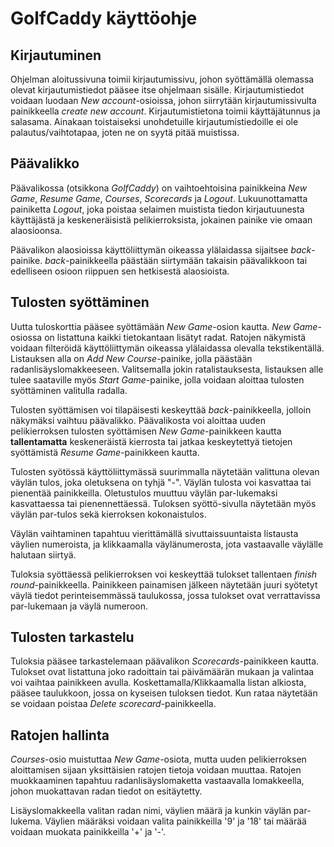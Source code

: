 # GolfCaddy käyttöohje

## Kirjautuminen
Ohjelman aloitussivuna toimii kirjautumissivu, johon syöttämällä olemassa olevat kirjautumistiedot pääsee itse ohjelmaan sisälle. Kirjautumistiedot voidaan luodaan *New account*-osioissa, johon siirrytään kirjautumissivulta painikkeella *create new account*. Kirjautumistietona toimii käyttäjätunnus ja salasama. Ainakaan toistaiseksi unohdetuille kirjautumistiedoille ei ole palautus/vaihtotapaa, joten ne on syytä pitää muistissa.

## Päävalikko
Päävalikossa (otsikkona *GolfCaddy*) on vaihtoehtoisina painikkeina *New Game*, *Resume Game*, *Courses*, *Scorecards* ja *Logout*. Lukuunottamatta painiketta *Logout*, joka poistaa selaimen muistista tiedon kirjautuunesta käyttäjästä ja keskeneräisistä pelikierroksista, jokainen painike vie omaan alaosioonsa.

Päävalikon alaosioissa käyttöliittymän oikeassa ylälaidassa sijaitsee *back*-painike. *back*-painikkeella päästään siirtymään takaisin päävalikkoon tai edelliseen osioon riippuen sen hetkisestä alaosioista.

## Tulosten syöttäminen
Uutta tuloskorttia pääsee syöttämään *New Game*-osion kautta. *New Game*-osiossa on listattuna kaikki tietokantaan lisätyt radat. Ratojen näkymistä voidaan filteröidä käyttöliittymän oikeassa ylälaidassa olevalla tekstikentällä. Listauksen alla on *Add New Course*-painike, jolla päästään radanlisäyslomakkeeseen. Valitsemalla jokin ratalistauksesta, listauksen alle tulee saataville myös *Start Game*-painike, jolla voidaan 
aloittaa tulosten syöttäminen valitulla radalla.  

Tulosten syöttämisen voi tilapäisesti keskeyttää *back*-painikkeella, jolloin näkymäksi vaihtuu päävalikko. Päävalikosta voi aloittaa uuden pelikierroksen tulosten syöttämisen *New Game*-painikkeen kautta **tallentamatta** keskeneräistä kierrosta tai jatkaa keskeytettyä tietojen syöttämistä *Resume Game*-painikkeen kautta.  

Tulosten syötössä käyttöliittymässä suurimmalla näytetään valittuna olevan väylän tulos, joka oletuksena on tyhjä "-". Väylän tulosta voi kasvattaa tai pienentää painikkeilla. Oletustulos muuttuu väylän par-lukemaksi kasvattaessa tai pienennettäessä. Tuloksen syöttö-sivulla näytetään myös väylän par-tulos sekä kierroksen kokonaistulos. 

Väylän vaihtaminen tapahtuu vierittämällä sivuttaissuuntaista listausta väylien numeroista, ja klikkaamalla väylänumerosta, jota vastaavalle väylälle halutaan siirtyä.  

Tuloksia syöttäessä pelikierroksen voi keskeyttää tulokset tallentaen *finish round*-painikkeella. Painikkeen painamisen jälkeen näytetään juuri syötetyt väylä tiedot perinteisemmässä taulukossa, jossa tulokset ovat verrattavissa par-lukemaan ja väylä numeroon.
 
## Tulosten tarkastelu
Tuloksia pääsee tarkastelemaan päävalikon *Scorecards*-painikkeen kautta. Tulokset ovat listattuna joko radoittain tai päivämäärän mukaan ja valintaa voi vaihtaa painikkeen avulla. Koskettamalla/Klikkaamalla listan alkiosta, pääsee taulukkoon, jossa on kyseisen tuloksen tiedot. Kun rataa näytetään se voidaan poistaa *Delete scorecard*-painikkeella.

## Ratojen hallinta
*Courses*-osio muistuttaa *New Game*-osiota, mutta uuden pelikierroksen aloittamisen sijaan yksittäisien ratojen tietoja voidaan muuttaa. Ratojen muokkaaminen tapahtuu radanlisäyslomaketta vastaavalla lomakkeella, johon muokattavan radan tiedot on esitäytetty. 

Lisäyslomakkeella valitan radan nimi, väylien määrä ja kunkin väylän par-lukema. Väylien määräksi voidaan valita painikkeilla '9' ja '18' tai määrää voidaan muokata painikkeilla '+' ja '-'.

